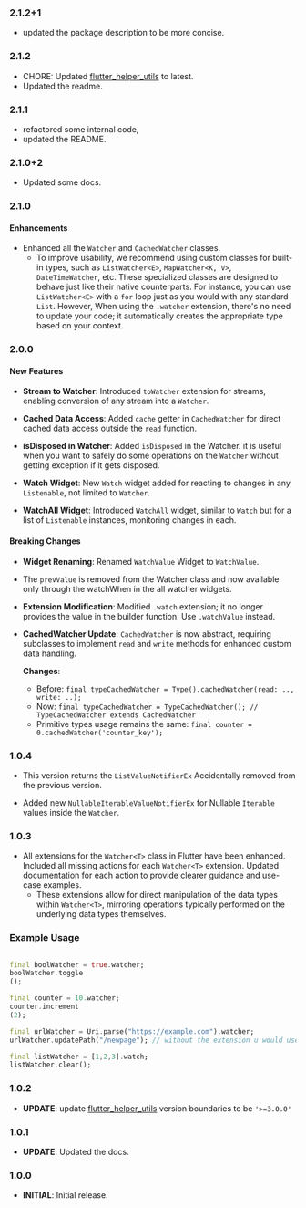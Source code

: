 ### 2.1.2+1

- updated the package description to be more concise.

### 2.1.2

- CHORE: Updated [flutter_helper_utils](https://pub.dev/packages/flutter_helper_utils) to latest.
- Updated the readme.

### 2.1.1

- refactored some internal code,
- updated the README.

### 2.1.0+2

- Updated some docs.

### 2.1.0

#### Enhancements

- Enhanced all the `Watcher` and `CachedWatcher` classes.
    - To improve usability, we recommend using custom classes for built-in types, such
      as `ListWatcher<E>`, `MapWatcher<K, V>`, `DateTimeWatcher`, etc. These specialized classes are designed to behave
      just like
      their native counterparts. For instance, you can use `ListWatcher<E>` with a `for` loop just as you would with any
      standard `List`. However, When using the `.watcher` extension, there's no need to update your code; it
      automatically creates the appropriate
      type based on your context.

### 2.0.0

#### New Features

- **Stream to Watcher**: Introduced `toWatcher` extension for streams, enabling conversion of any stream into
  a `Watcher`.

- **Cached Data Access**: Added `cache` getter in `CachedWatcher` for direct cached data access outside the `read`
  function.

- **isDisposed in Watcher**: Added `isDisposed` in the Watcher. it is useful when you want to safely do some operations
  on the `Watcher` without getting exception if it gets disposed.

- **Watch Widget**: New `Watch` widget added for reacting to changes in any `Listenable`, not limited to `Watcher`.

- **WatchAll Widget**: Introduced `WatchAll` widget, similar to `Watch` but for a list of `Listenable` instances,
  monitoring changes in each.

#### Breaking Changes

- **Widget Renaming**: Renamed `WatchValue` Widget to `WatchValue`.

- The `prevValue` is removed from the Watcher class and now available only through the watchWhen in the all watcher
  widgets.

- **Extension Modification**: Modified `.watch` extension; it no longer provides the value in the builder function.
  Use `.watchValue` instead.

- **CachedWatcher Update**: `CachedWatcher` is now abstract, requiring subclasses to implement `read` and `write`
  methods for enhanced custom data handling.

  **Changes**:
    - Before: `final typeCachedWatcher = Type().cachedWatcher(read: .., write: ..);`
    - Now: `final typeCachedWatcher = TypeCachedWatcher(); // TypeCachedWatcher extends CachedWatcher`
    - Primitive types usage remains the same: `final counter = 0.cachedWatcher('counter_key');`

### 1.0.4

- This version returns the `ListValueNotifierEx` Accidentally removed from the previous version.

- Added new `NullableIterableValueNotifierEx` for Nullable `Iterable` values inside the `Watcher`.

### 1.0.3

- All extensions for the `Watcher<T>` class in Flutter have been enhanced.
  Included all missing actions for each `Watcher<T>` extension.
  Updated documentation for each action to provide clearer guidance and use-case examples.
    - These extensions allow for direct manipulation of the data types within `Watcher<T>`,
      mirroring operations typically performed on the underlying data types themselves.

### Example Usage

```dart

final boolWatcher = true.watcher;
boolWatcher.toggle
();

final counter = 10.watcher;
counter.increment
(2);

final urlWatcher = Uri.parse("https://example.com").watcher;
urlWatcher.updatePath("/newpage"); // without the extension u would use `urlWatcher.value.updatePath("/newpage");` 

final listWatcher = [1,2,3].watch;
listWatcher.clear();
```

### 1.0.2

- **UPDATE**: update [flutter_helper_utils](https://pub.dev/packages/flutter_helper_utils)
  version boundaries to be `'>=3.0.0'`

### 1.0.1

- **UPDATE**: Updated the docs.

### 1.0.0

- **INITIAL**: Initial release.

